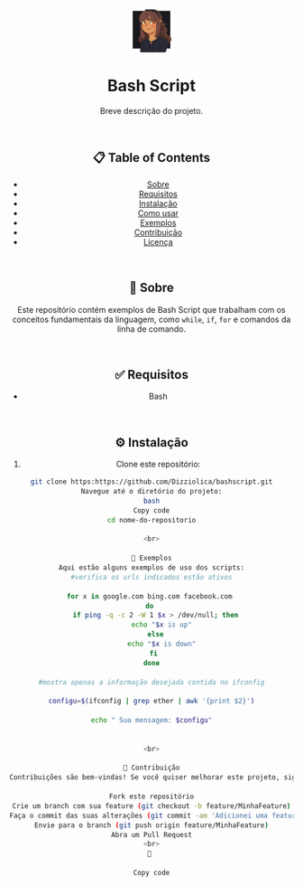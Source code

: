 <br />
<div align="center">
  <a href="https://github.com/Dizziolica/Utility/blob/main/ligacao.py">
    <img src="/dizziolica.jpg" alt="Logo" width="80" height="80">
  </a>


<h1 align="center">Bash Script </h1>

<p align="center">Breve descrição do projeto.</p>

<br>

## 📋 Table of Contents

- [Sobre](#sobre)
- [Requisitos](#requisitos)
- [Instalação](#instalação)
- [Como usar](#como-usar)
- [Exemplos](#exemplos)
- [Contribuição](#contribuição)
- [Licença](#licença)

<br>

## 📖 Sobre

Este repositório contém exemplos de Bash Script que trabalham com os conceitos fundamentais da linguagem, como `while`, `if`, `for` e comandos da linha de comando.

<br>

## ✅ Requisitos

- Bash 

<br>

## ⚙️ Instalação

1. Clone este repositório:

```bash
git clone https:https://github.com/Dizziolica/bashscript.git
Navegue até o diretório do projeto:
bash
Copy code
cd nome-do-repositorio

<br>

📝 Exemplos
Aqui estão alguns exemplos de uso dos scripts:
#verifica os urls indicados estão ativos

for x in google.com bing.com facebook.com 
do 
  if ping -q -c 2 -W 1 $x > /dev/null; then
     echo "$x is up"
  else
     echo "$x is down"
  fi 
done

#mostra apenas a informação desejada contida no ifconfig

configu=$(ifconfig | grep ether | awk '{print $2}')

echo " Sua mensagem: $configu"


<br>

🤝 Contribuição
Contribuições são bem-vindas! Se você quiser melhorar este projeto, siga as etapas abaixo:

Fork este repositório
Crie um branch com sua feature (git checkout -b feature/MinhaFeature)
Faça o commit das suas alterações (git commit -am 'Adicionei uma feature')
Envie para o branch (git push origin feature/MinhaFeature)
Abra um Pull Request
<br>
📄 

Copy code




